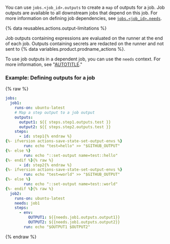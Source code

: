 You can use `jobs.<job_id>.outputs` to create a `map` of outputs for a job. Job outputs are available to all downstream jobs that depend on this job. For more information on defining job dependencies, see [`jobs.<job_id>.needs`](/actions/using-workflows/workflow-syntax-for-github-actions#jobsjob_idneeds).

{% data reusables.actions.output-limitations %}

Job outputs containing expressions are evaluated on the runner at the end of each job. Outputs containing secrets are redacted on the runner and not sent to {% data variables.product.prodname_actions %}.

To use job outputs in a dependent job, you can use the `needs` context. For more information, see "[AUTOTITLE](/actions/learn-github-actions/contexts#needs-context)."

### Example: Defining outputs for a job

{% raw %}

```yaml
jobs:
  job1:
    runs-on: ubuntu-latest
    # Map a step output to a job output
    outputs:
      output1: ${{ steps.step1.outputs.test }}
      output2: ${{ steps.step2.outputs.test }}
    steps:
      - id: step1{% endraw %}
{%- ifversion actions-save-state-set-output-envs %}
        run: echo "test=hello" >> "$GITHUB_OUTPUT"
{%- else %}
        run: echo "::set-output name=test::hello"
{%- endif %}{% raw %}
      - id: step2{% endraw %}
{%- ifversion actions-save-state-set-output-envs %}
        run: echo "test=world" >> "$GITHUB_OUTPUT"
{%- else %}
        run: echo "::set-output name=test::world"
{%- endif %}{% raw %}
  job2:
    runs-on: ubuntu-latest
    needs: job1
    steps:
      - env:
          OUTPUT1: ${{needs.job1.outputs.output1}}
          OUTPUT2: ${{needs.job1.outputs.output2}}
        run: echo "$OUTPUT1 $OUTPUT2"
```

{% endraw %}
